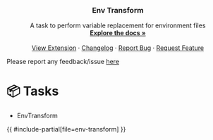 <div id="top"></div>
<br />
<div align="center">
<h3 align="center">Env Transform</h3>

  <p align="center">
 A task to perform variable replacement for environment files
    <br />
    <a href="https://docs.devops-extensions.dev/docs/extensions/env-transform"><strong>Explore the docs »</strong></a>
    <br />
    <br />
    <a href="https://marketplace.visualstudio.com/items?itemName=joachimdalen.env-transform">View Extension</a>
    ·
    <a href="https://marketplace.visualstudio.com/items?itemName=joachimdalen.env-transform/changelog">Changelog</a>
    ·
    <a href="https://github.com/joachimdalen/azdevops-env-transform/issues">Report Bug</a>
    ·
    <a href="https://github.com/joachimdalen/azdevops-env-transform/issues">Request Feature</a>
  </p>
</div>

Please report any feedback/issue [here](https://github.com/joachimdalen/azdevops-env-transform)

# 📦 Tasks

- EnvTransform

{{ #include-partial[file=env-transform] }}
